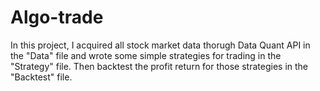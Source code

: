 # Algo-trade
In this project, I acquired all stock market data thorugh Data Quant API in the "Data" file and wrote some simple strategies for trading in the "Strategy" file. Then backtest the profit return for those strategies in the "Backtest" file. 
